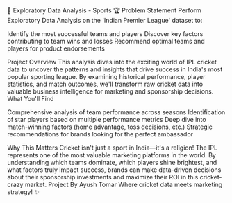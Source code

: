 🏏 Exploratory Data Analysis - Sports 🏆
Problem Statement
Perform Exploratory Data Analysis on the 'Indian Premier League' dataset to:

Identify the most successful teams and players
Discover key factors contributing to team wins and losses
Recommend optimal teams and players for product endorsements

Project Overview
This analysis dives into the exciting world of IPL cricket data to uncover the patterns and insights that drive success in India's most popular sporting league. By examining historical performance, player statistics, and match outcomes, we'll transform raw cricket data into valuable business intelligence for marketing and sponsorship decisions.
What You'll Find

Comprehensive analysis of team performance across seasons
Identification of star players based on multiple performance metrics
Deep dive into match-winning factors (home advantage, toss decisions, etc.)
Strategic recommendations for brands looking for the perfect ambassador

Why This Matters
Cricket isn't just a sport in India—it's a religion! The IPL represents one of the most valuable marketing platforms in the world. By understanding which teams dominate, which players shine brightest, and what factors truly impact success, brands can make data-driven decisions about their sponsorship investments and maximize their ROI in this cricket-crazy market.
Project By
Ayush Tomar
Where cricket data meets marketing strategy! ✨
